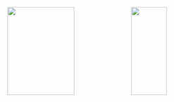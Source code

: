 <p>
<img src="https://github-readme-stats.vercel.app/api?username=rpeng666&count_private=true&show_icons=true&theme=blueberry" width=55% height="200px"/>
<img src="https://github-readme-stats.vercel.app/api/top-langs/?username=rpeng666&layout=compact&cache_seconds=1800&langs_count=8&theme=blueberry&count_private=true&show_icons=true&hide=html" width=40% height="200px"/>
</p>
